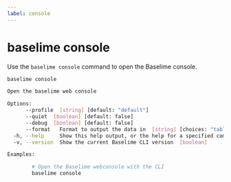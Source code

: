 ```yaml
---
label: console
---
```


# baselime console

Use the `baselime console` command to open the Baselime console.

```bash :icon-terminal: terminal
baselime console

Open the baselime web console

Options:
      --profile  [string] [default: "default"]
      --quiet  [boolean] [default: false]
      --debug  [boolean] [default: false]
      --format   Format to output the data in  [string] [choices: "table", "json"] [default: "table"]
  -h, --help     Show this help output, or the help for a specified command or subcommand  [boolean]
  -v, --version  Show the current Baselime CLI version  [boolean]

Examples:

        # Open the Baselime webconsole with the CLI
        baselime console

```
